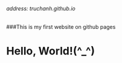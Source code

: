 ###### address: truchanh.github.io
###This is my first website on github pages
# Hello, World!(^_^)

